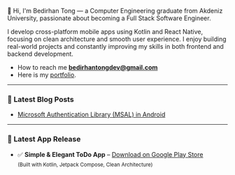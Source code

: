 <p align="center">
  
👾 Hi, I'm Bedirhan Tong — a Computer Engineering graduate from Akdeniz University, passionate about becoming a Full Stack Software Engineer.

I develop cross-platform mobile apps using Kotlin and React Native, focusing on clean architecture and smooth user experience. I enjoy building real-world projects and constantly improving my skills in both frontend and backend development.



- How to reach me **bedirhantongdev@gmail.com**
- Here is my [portfolio](https://bedirhantongdev.vercel.app/).

---

### 📝 Latest Blog Posts

- [Microsoft Authentication Library (MSAL) in Android](https://bedirhantongdev.vercel.app/blog/microsoft-authentication-library-msal-in-android)

---

### 📱 Latest App Release

- ✅ **Simple & Elegant ToDo App** – [Download on Google Play Store](https://play.google.com/store/apps/details?id=com.appvalence.todo)  
  <sub>(Built with Kotlin, Jetpack Compose, Clean Architecture)</sub>
